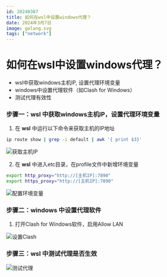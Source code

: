 ```yaml
---
id: 20240307
title: 如何在wsl中设置windows代理？
date: 2024年3月7日
image: golang.svg
tags: ["network"]
---
```



# 如何在wsl中设置windows代理？

 - wsl中获取windows主机IP, 设置代理环境变量
 - windows中设置代理软件（如Clash for Windows）
 - 测试代理有效性


### 步骤一：**wsl** 中获取windows主机IP，设置代理环境变量

1. 在 **wsl** 中运行以下命令来获取主机的IP地址

```bash
ip route show | grep -i default | awk '{ print $3}'
```
![获取主机IP](/20240307获取主机IP.png)

2. 在 **wsl** 中进入etc目录，在profile文件中新增环境变量

```bash
export http_proxy="http://[主机IP]:7890"
export https_proxy="http://[主机IP]:7890"
```
![配置环境变量](/20240307配置环境变量.png)

### 步骤二：**windows** 中设置代理软件

1. 打开Clash for Windows软件，启用Allow LAN

![设置Clash](/20240307设置Clash软件.png)

### 步骤三：**wsl** 中测试代理是否生效

![测试代理](/20240307测试代理.png)